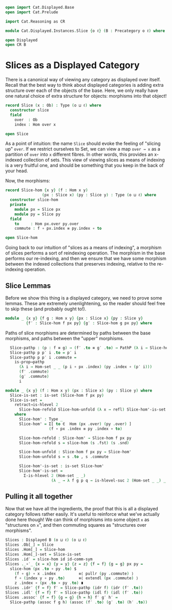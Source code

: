 ```agda
open import Cat.Displayed.Base
open import Cat.Prelude

import Cat.Reasoning as CR

module Cat.Displayed.Instances.Slice {o ℓ} (B : Precategory o ℓ) where

open Displayed
open CR B
```

# Slices as a Displayed Category

There is a canonical way of viewing any category as displayed over
itself. Recall that the best way to think about displayed categories is
adding extra structure over each of the objects of the base. Here, we
only really have one natural choice of extra structure for objects:
morphisms into that object!

```agda
record Slice (x : Ob) : Type (o ⊔ ℓ) where
  constructor slice
  field
    over  : Ob
    index : Hom over x

open Slice
```

As a point of intuition: the name `Slice` should evoke the feeling of
"slicing up" `over`. If we restrict ourselves to Set, we can view a map
`over → x` as a partition of `over` into `x` different fibres. In other
words, this provides an x-indexed collection of sets. This view of
viewing slices as means of indexing is a very fruitful one, and should
be something that you keep in the back of your head.

Now, the morphisms:

```agda
record Slice-hom {x y} (f : Hom x y)
                (px : Slice x) (py : Slice y) : Type (o ⊔ ℓ) where
  constructor slice-hom
  private
    module px = Slice px
    module py = Slice py
  field
    to     : Hom px.over py.over
    commute : f ∘ px.index ≡ py.index ∘ to

open Slice-hom
```

Going back to our intuition of "slices as a means of indexing", a
morphism of slices performs a sort of reindexing operation. The morphism
in the base performs our re-indexing, and then we ensure that we have
some morphism between the indexed collections that preserves indexing,
relative to the re-indexing operation.

## Slice Lemmas

Before we show this thing is a displayed category, we need to prove some
lemmas.  These are extremely unenlightening, so the reader should feel
free to skip these (and probably ought to!).

```agda
module _ {x y} {f g : Hom x y} {px : Slice x} {py : Slice y}
         {f′ : Slice-hom f px py} {g′ : Slice-hom g px py} where
```

Paths of slice morphisms are determined by paths between the base
morphisms, and paths between the "upper" morphisms.

```agda
  Slice-pathp : (p : f ≡ g) → (f′ .to ≡ g′ .to) → PathP (λ i → Slice-hom (p i) px py) f′ g′
  Slice-pathp p p′ i .to = p′ i
  Slice-pathp p p′ i .commute =
    is-prop→pathp 
      (λ i → Hom-set _ _ (p i ∘ px .index) (py .index ∘ (p′ i)))
      (f′ .commute)
      (g′ .commute)
      i
```


```agda
module _ {x y} (f : Hom x y) (px : Slice x) (py : Slice y) where
  Slice-is-set : is-set (Slice-hom f px py)
  Slice-is-set =
    retract→is-hlevel 2 
      Slice-hom-refold Slice-hom-unfold (λ x → refl) Slice-hom'-is-set
    where
      Slice-hom' : Type _
      Slice-hom' = Σ[ to ∈  Hom (px .over) (py .over) ]
                   (f ∘ px .index ≡ py .index ∘ to)

      Slice-hom-refold : Slice-hom' → Slice-hom f px py
      Slice-hom-refold s = slice-hom (s .fst) (s .snd)

      Slice-hom-unfold : Slice-hom f px py → Slice-hom'
      Slice-hom-unfold s = s .to , s .commute

      Slice-hom'-is-set : is-set Slice-hom'
      Slice-hom'-is-set =
        Σ-is-hlevel 2 (Hom-set _ _)
                    (λ _ → λ f g p q → is-hlevel-suc 2 (Hom-set _ _) _ _ f  g p q)
```

## Pulling it all together

Now that we have all the ingredients, the proof that this is all a
displayed category follows rather easily. It's useful to reinforce what
we've actually done here though!  We can think of morphisms into some
object `x` as "structures on `x`", and then commuting squares as
"structures over morphisms".

```agda
Slices : Displayed B (o ⊔ ℓ) (o ⊔ ℓ)
Slices .Ob[_] = Slice
Slices .Hom[_] = Slice-hom
Slices .Hom[_]-set = Slice-is-set
Slices .id′ = slice-hom id id-comm-sym
Slices ._∘′_ {x = x} {y = y} {z = z} {f = f} {g = g} px py =
  slice-hom (px .to ∘ py .to) $
    (f ∘ g) ∘ x .index          ≡⟨ pullr (py .commute) ⟩
    f ∘ (index y ∘ py .to)      ≡⟨ extendl (px .commute) ⟩
    z .index ∘ (px .to ∘ py .to) ∎
Slices .idr′ {f = f} f′ = Slice-pathp (idr f) (idr (f′ .to))
Slices .idl′ {f = f} f′ = Slice-pathp (idl f) (idl (f′ .to))
Slices .assoc′ {f = f} {g = g} {h = h} f′ g′ h′ =
  Slice-pathp (assoc f g h) (assoc (f′ .to) (g′ .to) (h′ .to))
```

